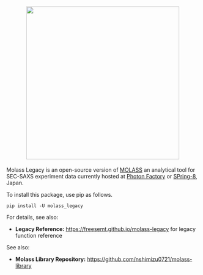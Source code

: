 <h1 align="center"><a href="https://freesemt.github.io/molass-legacy"><img src="docs/_static/molass-legacy.png" width="400"></a></h1>

Molass Legacy is an open-source version of [MOLASS](https://pfwww.kek.jp/saxs/MOLASSE.html) an analytical tool for SEC-SAXS experiment data currently hosted at [Photon Factory](https://www2.kek.jp/imss/pf/eng/) or [SPring-8](http://www.spring8.or.jp/en/), Japan.

To install this package, use pip as follows.

```
pip install -U molass_legacy
```

For details, see also:

- **Legacy Reference:** https://freesemt.github.io/molass-legacy for legacy function reference

See also:

- **Molass Library Repository:** https://github.com/nshimizu0721/molass-library

<br>